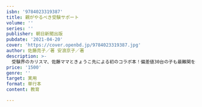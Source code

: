 ```yaml
---
isbn: '9784023319387'
title: 親がやるべき受験サポート
volume: ''
series: ''
publisher: 朝日新聞出版
pubdate: '2021-04-20'
cover: 'https://cover.openbd.jp/9784023319387.jpg'
author: 佐藤亮子／著 安浪京子／著
description: >-
  受験界のカリスマ、佐藤ママときょうこ先による初のコラボ本！偏差値30台の子も最難関を狙う子も、ママがするべき「サポート」は同じ。ふたりの対談と、それぞれのサポートノウハウで構成し、ノートの作り方、試験対策、宿題サポート、過去問の取り組み方などについて具体的に示し、読めばそのまま実践できます。今日から実践できる「ママがするべき勉強サポート」のノウハウ満載！中学受験本の決定版です！
price: '1500'
genre: ''
target: 実用
format: 単行本
content: 教育

---
```

